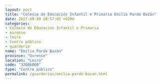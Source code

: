 ```yaml
---
layout: post
title: "Colexio de Educación Infantil e Primaria Emilia Pardo Bazán"
date: 2017-09-20 20:57:05 +0200
categories:
- Colexio de Educación Infantil e Primaria
- ourense
- leiro
- Centro público
- guarderia
name: "Emilia Pardo Bazán"
province: "Ourense"
location: "Leiro"
code: "32006000"
type: "Centro público"
permalink: /guarderias/emilia-pardo-bazan.html
---
```

